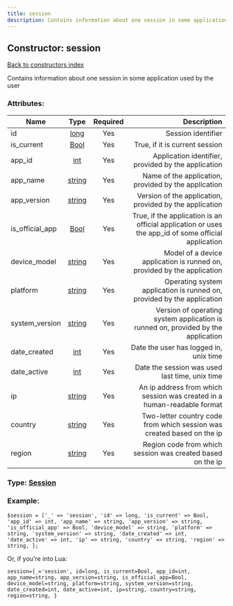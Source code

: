 ```yaml
---
title: session
description: Contains information about one session in some application used by the user
---
```

## Constructor: session  
[Back to constructors index](index.md)



Contains information about one session in some application used by the user

### Attributes:

| Name     |    Type       | Required | Description |
|----------|:-------------:|:--------:|------------:|
|id|[long](../types/long.md) | Yes|Session identifier|
|is\_current|[Bool](../types/Bool.md) | Yes|True, if it is current session|
|app\_id|[int](../types/int.md) | Yes|Application identifier, provided by the application|
|app\_name|[string](../types/string.md) | Yes|Name of the application, provided by the application|
|app\_version|[string](../types/string.md) | Yes|Version of the application, provided by the application|
|is\_official\_app|[Bool](../types/Bool.md) | Yes|True, if the application is an official application or uses the app_id of some official application|
|device\_model|[string](../types/string.md) | Yes|Model of a device application is runned on, provided by the application|
|platform|[string](../types/string.md) | Yes|Operating system application is runned on, provided by the application|
|system\_version|[string](../types/string.md) | Yes|Version of operating system application is runned on, provided by the application|
|date\_created|[int](../types/int.md) | Yes|Date the user has logged in, unix time|
|date\_active|[int](../types/int.md) | Yes|Date the session was used last time, unix time|
|ip|[string](../types/string.md) | Yes|An ip address from which session was created in a human-readable format|
|country|[string](../types/string.md) | Yes|Two-letter country code from which session was created based on the ip|
|region|[string](../types/string.md) | Yes|Region code from which session was created based on the ip|



### Type: [Session](../types/Session.md)


### Example:

```
$session = ['_' => 'session', 'id' => long, 'is_current' => Bool, 'app_id' => int, 'app_name' => string, 'app_version' => string, 'is_official_app' => Bool, 'device_model' => string, 'platform' => string, 'system_version' => string, 'date_created' => int, 'date_active' => int, 'ip' => string, 'country' => string, 'region' => string, ];
```  

Or, if you're into Lua:  


```
session={_='session', id=long, is_current=Bool, app_id=int, app_name=string, app_version=string, is_official_app=Bool, device_model=string, platform=string, system_version=string, date_created=int, date_active=int, ip=string, country=string, region=string, }

```


